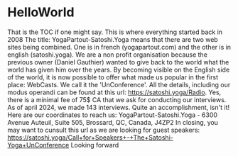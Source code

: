 # HelloWorld
That is the TOC if one might say.  This is where everything started back in 2008
The title: YogaPartout-Satoshi.Yoga means that there are two web sites being combined.  One is in french (yogapartout.com) and the other is in english (satoshi.yoga).  We are a non profit organisation because the previous owner (Daniel Gauthier) wanted to give back to the world what the world has given him over the years.
By becoming visible on the English side of the world, it is now possible to offer what made us popular in the first place: WebCasts. We call it the 'UnConference'.  All the details, including our modus operandi can be found at this url: https://satoshi.yoga/Radio.  Yes, there is a minimal fee of 75$ CA that we ask for conducting our interviews.  As of april 2024, we made 143 interviews. Quite an accomplishment, isn't it!  Here are our coordinates to reach us: YogaPartout-Satoshi.Yoga - 6300 Avenue Auteuil, Suite 505, Brossard, QC, Canada, J4ZP2 In closing, you may want to cunsult this url as we are looking for guest speakers: https://satoshi.yoga/Call+for+Speakers+-+The+Satoshi-Yoga+UnConference
Looking forward
